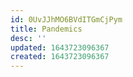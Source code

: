 ```yaml
---
id: 0UvJJhMO6BVdITGmCjPym
title: Pandemics
desc: ''
updated: 1643723096367
created: 1643723096367
---
```


